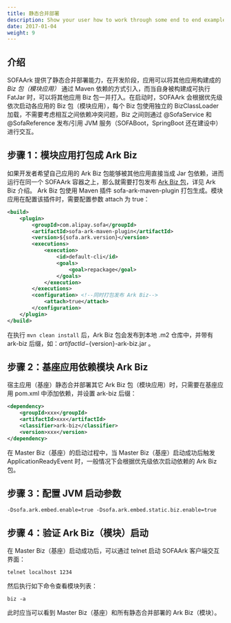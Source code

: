 ```yaml
---
title: 静态合并部署
description: Show your user how to work through some end to end examples.
date: 2017-01-04
weight: 9
---
```


## 介绍

SOFAArk 提供了静态合并部署能力，在开发阶段，应用可以将其他应用构建成的 *Biz 包（模块应用）* 通过 Maven 依赖的方式引入，而当自身被构建成可执行 FatJar 时，可以将其他应用 Biz 包一并打入。在启动时，SOFAArk 会根据优先级依次启动各应用的 Biz 包（模块应用），每个 Biz 包使用独立的 BizClassLoader 加载，不需要考虑相互之间依赖冲突问题，Biz 之间则通过 @SofaService 和 @SofaReference 发布/引用 JVM 服务（SOFABoot，SpringBoot 还在建设中）进行交互。 

## 步骤 1：模块应用打包成 Ark Biz 

如果开发者希望自己应用的 Ark Biz 包能够被其他应用直接当成 Jar 包依赖，进而运行在同一个 SOFAArk 容器之上，那么就需要打包发布 [Ark Biz 包](https://www.sofastack.tech/projects/sofa-boot/sofa-ark-ark-biz/)，详见 Ark Biz 介绍。 Ark Biz 包使用 Maven 插件 sofa-ark-maven-plugin 打包生成。模块应用在配置该插件时，需要配置参数 attach 为 true： 

```xml
<build>
    <plugin>
        <groupId>com.alipay.sofa</groupId>
        <artifactId>sofa-ark-maven-plugin</artifactId>
        <version>${sofa.ark.version}</version>
        <executions>
            <execution>
                <id>default-cli</id>
                <goals>
                    <goal>repackage</goal>
                </goals>
            </execution>
        </executions>
        <configuration> <!--同时打包发布 Ark Biz-->
            <attach>true</attach>
        </configuration>
    </plugin>
</build>
```

在执行 `mvn clean install` 后，Ark Biz 包会发布到本地 .m2 仓库中，并带有 ark-biz 后缀，如：${artifactId}-${version}-ark-biz.jar 。

## 步骤 2：基座应用依赖模块 Ark Biz

宿主应用（基座）静态合并部署其它 Ark Biz 包（模块应用）时，只需要在基座应用 pom.xml 中添加依赖，并设置 ark-biz 后缀： 

```xml
<dependency>
    <groupId>xxx</groupId>
    <artifactId>xxx</artifactId>
    <classifier>ark-biz</classifier>
    <version>xxx</version>
</dependency>
```

在 Master Biz（基座）的启动过程中，当 Master Biz（基座）启动成功后触发 ApplicationReadyEvent 时，一般情况下会根据优先级依次启动依赖的 Ark Biz 包。 

## 步骤 3：配置 JVM 启动参数

```xml
-Dsofa.ark.embed.enable=true -Dsofa.ark.embed.static.biz.enable=true
```

## 步骤 4：验证 Ark Biz（模块）启动 
在 Master Biz（基座）启动成功后，可以通过 telnet 启动 SOFAArk 客户端交互界面： 

```shell
telnet localhost 1234
```

然后执行如下命令查看模块列表：

```shell
biz -a
```

此时应当可以看到 Master Biz（基座）和所有静态合并部署的 Ark Biz（模块）。
